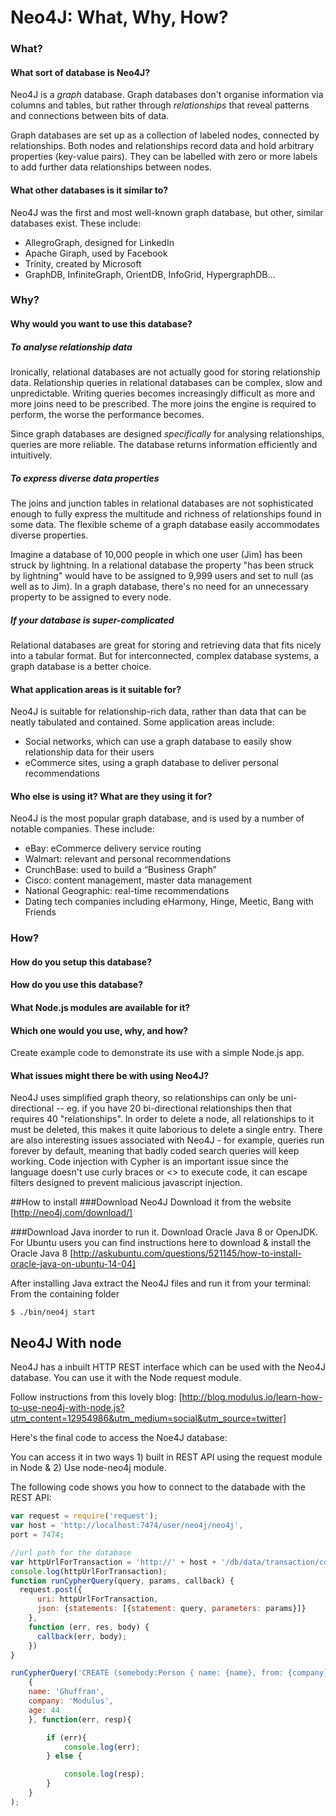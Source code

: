 # Neo4J: What, Why, How?

### What?

#### What sort of database is Neo4J?

Neo4J is a *graph* database. Graph databases don't organise information via columns and tables, but rather through *relationships* that reveal patterns and connections between bits of data.

Graph databases are set up as a collection of labeled nodes, connected by relationships. Both nodes and relationships record data and hold arbitrary properties (key-value pairs). They can be labelled with zero or more labels to add further data relationships between nodes.

#### What other databases is it similar to?

Neo4J was the first and most well-known graph database, but other, similar databases exist. These include:

* AllegroGraph, designed for LinkedIn
* Apache Giraph, used by Facebook
* Trinity, created by Microsoft
* GraphDB, InfiniteGraph, OrientDB, InfoGrid, HypergraphDB...

### Why?

#### Why would you want to use this database?

##### To analyse relationship data

Ironically, relational databases are not actually good for storing relationship data. Relationship queries in relational databases can be complex, slow and unpredictable. Writing queries becomes increasingly difficult as more and more joins need to be prescribed. The more joins the engine is required to perform, the worse the performance becomes.

Since graph databases are designed *specifically* for analysing relationships, queries are more reliable. The database returns information efficiently and intuitively.

##### To express diverse data properties

The joins and junction tables in relational databases are not sophisticated enough to fully express the multitude and richness of relationships found in some data. The flexible scheme of a graph database easily accommodates diverse properties.

Imagine a database of 10,000 people in which one user (Jim) has been struck by lightning. In a relational database the property "has been struck by lightning" would have to be assigned to 9,999 users and set to null (as well as to Jim). In a graph database, there's no need for an unnecessary property to be assigned to every node.

##### If your database is super-complicated

Relational databases are great for storing and retrieving data that fits nicely into a tabular format. But for interconnected, complex database systems, a graph database is a better choice.

#### What application areas is it suitable for?

Neo4J is suitable for relationship-rich data, rather than data that can be neatly tabulated and contained. Some application areas include:

* Social networks, which can use a graph database to easily show relationship data for their users
* eCommerce sites, using a graph database to deliver personal recommendations

#### Who else is using it? What are they using it for?

Neo4J is the most popular graph database, and is used by a number of notable companies. These include:

* eBay: eCommerce delivery service routing
* Walmart: relevant and personal recommendations
* CrunchBase: used to build a “Business Graph”
* Cisco: content management, master data management
* National Geographic: real-time recommendations
* Dating tech companies including eHarmony, Hinge, Meetic, Bang with Friends

### How?

#### How do you setup this database?
#### How do you use this database?
#### What Node.js modules are available for it?
#### Which one would you use, why, and how?

Create example code to demonstrate its use with a simple Node.js app.

#### What issues might there be with using Neo4J?

Neo4J uses simplified graph theory, so relationships can only be uni-directional -- eg. if you have 20 bi-directional relationships then that requires 40 "relationships".
In order to delete a node, all relationships to it must be deleted, this makes it quite laborious to delete a single entry. There are also interesting issues associated with Neo4J - for example, queries run forever by default, meaning that badly coded search queries will keep working.
Code injection with Cypher is an important issue since the language doesn't use curly braces or <> to execute code, it can escape filters designed to prevent malicious javascript injection.


##How to install
###Download Neo4J
Download it from the website
[http://neo4j.com/download/]


###Download Java inorder to run it.
Download Oracle Java 8 or OpenJDK.
For Ubuntu users you can find instructions here to download & install the Oracle Java 8 [http://askubuntu.com/questions/521145/how-to-install-oracle-java-on-ubuntu-14-04]

After installing Java extract the Neo4J files and run it from your terminal:
From the containing folder

`$ ./bin/neo4j start`

## Neo4J With node

Neo4J has a inbuilt HTTP REST interface which can be used with the Neo4J database. You can use it with the Node request module.

Follow instructions from this lovely blog:
[http://blog.modulus.io/learn-how-to-use-neo4j-with-node.js?utm_content=12954986&utm_medium=social&utm_source=twitter]

Here's the final code to access the Noe4J database:

You can access it in two ways 1) built in REST API using the request module in Node & 2) Use node-neo4j module.

The following code shows you how to connect to the databade with the REST API:

``` javascript
var request = require('request');
var host = 'http://localhost:7474/user/neo4j/neo4j',
port = 7474;

//url path for the database
var httpUrlForTransaction = 'http://' + host + '/db/data/transaction/commit';
console.log(httpUrlForTransaction);
function runCypherQuery(query, params, callback) {
  request.post({
      uri: httpUrlForTransaction,
      json: {statements: [{statement: query, parameters: params}]}
    },
    function (err, res, body) {
      callback(err, body);
    })
}

runCypherQuery('CREATE (somebody:Person { name: {name}, from: {company}, age: {age} }) RETURN somebody',
    {
    name: 'Ghuffran',
    company: 'Modulus',
    age: 44
    }, function(err, resp){

        if (err){
            console.log(err);
        } else {

            console.log(resp);
        }
    }
);
```
